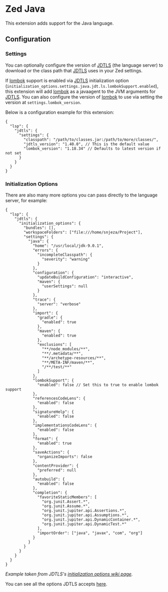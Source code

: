 # Zed Java

This extension adds support for the Java language.

## Configuration

### Settings

You can optionally configure the version of [JDTLS] (the language server) to
download or the class path that [JDTLS] uses in your Zed settings.

If [lombok] support is enabled via [JDTLS] initialization option
(`initialization_options.settings.java.jdt.ls.lombokSupport.enabled`), this
extension will add [lombok] as a javaagent to the JVM arguments for [JDTLS].
You can also configure the version of [lombok] to use via setting the version
at `settings.lombok_version`.

Below is a configuration example for this extension:

```jsonc
{
  "lsp": {
    "jdtls": {
      "settings": {
        "classpath": "/path/to/classes.jar:/path/to/more/classes/",
        "jdtls_version": "1.40.0", // This is the default value
        "lombok_version": "1.18.34" // Defaults to latest version if not set
      }
    }
  }
}
```

### Initialization Options

There are also many more options you can pass directly to the language server,
for example:

```jsonc
{
  "lsp": {
    "jdtls": {
      "initialization_options": {
        "bundles": [],
        "workspaceFolders": ["file:///home/snjeza/Project"],
        "settings": {
          "java": {
            "home": "/usr/local/jdk-9.0.1",
            "errors": {
              "incompleteClasspath": {
                "severity": "warning"
              }
            },
            "configuration": {
              "updateBuildConfiguration": "interactive",
              "maven": {
                "userSettings": null
              }
            },
            "trace": {
              "server": "verbose"
            },
            "import": {
              "gradle": {
                "enabled": true
              },
              "maven": {
                "enabled": true
              },
              "exclusions": [
                "**/node_modules/**",
                "**/.metadata/**",
                "**/archetype-resources/**",
                "**/META-INF/maven/**",
                "/**/test/**"
              ]
            },
            "lombokSupport": {
              "enabled": false // Set this to true to enable lombok support
            },
            "referencesCodeLens": {
              "enabled": false
            },
            "signatureHelp": {
              "enabled": false
            },
            "implementationsCodeLens": {
              "enabled": false
            },
            "format": {
              "enabled": true
            },
            "saveActions": {
              "organizeImports": false
            },
            "contentProvider": {
              "preferred": null
            },
            "autobuild": {
              "enabled": false
            },
            "completion": {
              "favoriteStaticMembers": [
                "org.junit.Assert.*",
                "org.junit.Assume.*",
                "org.junit.jupiter.api.Assertions.*",
                "org.junit.jupiter.api.Assumptions.*",
                "org.junit.jupiter.api.DynamicContainer.*",
                "org.junit.jupiter.api.DynamicTest.*"
              ],
              "importOrder": ["java", "javax", "com", "org"]
            }
          }
        }
      }
    }
  }
}
```

*Example taken from JDTLS's [initialization options wiki page].*

You can see all the options JDTLS accepts [here][initialization options wiki
page].

[JDTLS]: https://github.com/eclipse-jdtls/eclipse.jdt.ls
[initialization options wiki page]: https://github.com/eclipse-jdtls/eclipse.jdt.ls/wiki/Running-the-JAVA-LS-server-from-the-command-line#initialize-request
[lombok]: https://projectlombok.org
